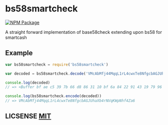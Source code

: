 # bs58smartcheck

[![NPM Package](https://img.shields.io/npm/v/bs58smartcheck.svg?style=flat-square)](https://www.npmjs.org/package/bs58smartcheck)


A straight forward implementation of base58check extending upon bs58 for smartcash


## Example

```javascript
var bs58smartcheck = require('bs58smartcheck')

var decoded = bs58smartcheck.decode('VMcAbMfj44MqqL1rL4cwxTe8NfgcbAGJUhaXb4rNVqKWpNhf4Za6')

console.log(decoded)
// => <Buffer bf ae c5 39 7b 66 d8 86 31 10 bf 6a 84 22 91 43 19 79 96 b2 46 cc 50 24 1d 70 5b 3b b9 5d 97 4e 41 01>

console.log(bs58smartcheck.encode(decoded))
// => VMcAbMfj44MqqL1rL4cwxTe8NfgcbAGJUhaXb4rNVqKWpNhf4Za6
```


## LICSENSE [MIT](LICENSE)
